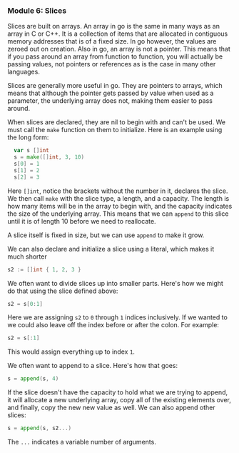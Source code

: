 ### Module 6: Slices

Slices are built on arrays. An array in go is the same in many ways as an array in C or C++. It is a collection of items that are allocated in contiguous memory addresses that is of a fixed size. In go however, the values are zeroed out on creation. Also in go, an array is not a pointer. This means that if you pass around an array from function to function, you will actually be passing values, not pointers or references as is the case in many other languages.

Slices are generally more useful in go. They are pointers to arrays, which means that although the pointer gets passed by value when used as a parameter, the underlying array does not, making them easier to pass around.

When slices are declared, they are nil to begin with and can't be used. We must call the `make` function on them to initialize. Here is an example using the long form:
```go
  var s []int
  s = make([]int, 3, 10)
  s[0] = 1
  s[1] = 2
  s[2] = 3
```
Here `[]int`, notice the brackets without the number in it, declares the slice. We then call `make` with the slice type, a length, and a capacity. The length is how many items will be in the array to begin with, and the capacity indicates the size of the underlying array. This means that we can `append` to this slice until it is of length 10 before we need to reallocate.

A slice itself is fixed in size, but we can use `append` to make it grow.

We can also declare and initialize a slice using a literal, which makes it much shorter
```go
s2 := []int { 1, 2, 3 }
```

We often want to divide slices up into smaller parts. Here's how we might do that using the slice defined above:
```go
s2 = s[0:1]
```
Here we are assigning `s2` to `0` through `1` indices inclusively. If we wanted to we could also leave off the index before or after the colon. For example:
```go
s2 = s[:1]
```
This would assign everything up to index `1`.

We often want to append to a slice. Here's how that goes:
```go
s = append(s, 4)
```
If the slice doesn't have the capacity to hold what we are trying to append, it will allocate a new underlying array, copy all of the existing elements over, and finally, copy the new new value as well. We can also append other slices:
```go
s = append(s, s2...)
```
The `...` indicates a variable number of arguments.
